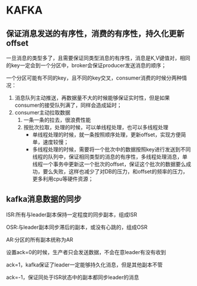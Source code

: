 # KAFKA

## 保证消息发送的有序性，消费的有序性，持久化更新offset

一旦消息的类型多了，且需要保证同类型消息的有序性，消息是K,V键值对，相同的key一定会到一个分区中，broker会保证producer发送消息的顺序；

一个分区可能有不同的key，且不同的key交叉，consumer消费的时候分两种情况：

1. 消息队列主动推送，再数据量不大的时候能够保证实时性，但是如果consumer的接受队列满了，同样会造成延时；
2. consumer主动拉取数据
   1. 一条一条的拉去，很浪费性能
   2. 按批次拉取，处理的时候，可以单线程处理，也可以多线程处理
      - 单线程处理的时候，就一条按照顺序处理，更新offset，实现方便简单，速度较慢；
      - 多线程处理的时候，需要将一个批次中的数据按照key进行发送到不同线程的队列中，保证相同类型的消息的有序性，多线程处理消息，单线程一个事务中更新这一个批次的offset，保证这个批次的数据要么成功，要么失败，这样也减少了对DB的压力，和offset的频率的压力，更多利用cpu等硬件资源；

## kafka消息数据的同步

ISR:所有与leader副本保持一定程度的同步副本，组成ISR

OSR:与leader副本同步滞后的副本，或没有心跳的，组成OSR

AR:分区的所有副本统称为AR

设置ack=0的时候，生产者只会发送数据，不会在意leader有没有收到

ack=1，kafka保证了leader一定能够持久化消息，但是其他副本不管

ack=-1，保证同处于ISR状态中的副本都同步leader的消息